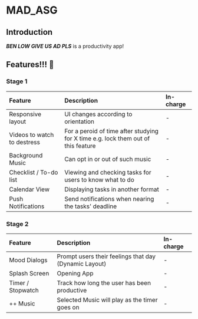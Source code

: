 # MAD_ASG

## Introduction

***BEN LOW GIVE US AD PLS*** is a productivity app!

##  Features!!! 🐔

### Stage 1


| Feature | Description | In-charge |
| :------ | :---------- | :-------- | 
| Responsive layout | UI changes according to orientation | - |
| Videos to watch to destress |  For a peroid of time after studying for X time e.g. lock them out of this feature | - |
| Background Music | Can opt in or out of such music | - |
| Checklist / To-do list | Viewing and checking tasks for users to know what to do | - |
| Calendar View | Displaying tasks in another format | - |
| Push Notifications | Send notifications when nearing the tasks' deadline | - |



### Stage 2

| Feature | Description | In-charge |
| :------ | :---------- | :-------- | 
| Mood Dialogs | Prompt users their feelings that day (Dynamic Layout) | - |
| Splash Screen | Opening App | - |
| Timer / Stopwatch | Track how long the user has been productive | - |
| ++ Music | Selected Music will play as the timer goes on | - |
